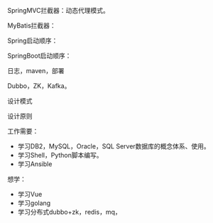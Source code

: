 SpringMVC拦截器：动态代理模式。

MyBatis拦截器：



Spring启动顺序：

SpringBoot启动顺序：



































日志，maven，部署

Dubbo，ZK，Kafka。

设计模式

设计原则





工作需要：

- 学习DB2，MySQL，Oracle，SQL Server数据库的概念体系、使用。
- 学习Shell，Python脚本编写。
- 学习Ansible

想学：

- 学习Vue
- 学习golang
- 学习分布式dubbo+zk，redis，mq，



